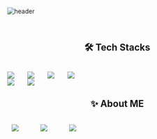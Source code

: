 <br>

![header](https://capsule-render.vercel.app/api?type=waving&color=auto&height=300&section=header&text=SoonHeumJin&fontSize=40)

<br>

<h2 align=center>🛠️ Tech Stacks</h2>

<br>

<div align=center style="display: flex; gap: 30px; align-items: center;">
  <img src="https://img.shields.io/badge/html5-E34F26?&style=for-the-badge&logo=html5&logoColor=white" />
  <img src="https://img.shields.io/badge/css3-1572B6?&style=for-the-badge&logo=css3&logoColor=white" />
  <img src="https://img.shields.io/badge/javascript-F7DF1E?&style=for-the-badge&logo=javascript&logoColor=white" />
  <img src="https://img.shields.io/badge/jquery-0769AD?&style=for-the-badge&logo=jquery&logoColor=white" />
</div>
<div align=center style="display: flex; gap: 30px; align-items: center;">
  <img src="https://img.shields.io/badge/nodejs-5FA04E?&style=for-the-badge&logo=nodedotjs&logoColor=white" />
  <img src="https://img.shields.io/badge/mysql-4479A1?&style=for-the-badge&logo=mysql&logoColor=white" />
  
</div>

<h2 align=center>✨ About ME</h2>

<br>

<div align=center style="display: flex; gap: 30px; align-items: center;">
<a href="https://instagram.com/heum._.chit__">
    <img 
        src="http://img.shields.io/badge/-Instagram-FF0069?style=for-the-badge&logo=Instagram&link=https://instagram.com/heum._.chit__/"
        style="height : auto; margin-left : 10px; margin-right : 10px;"/>
</a>
   <a href="https://github.com/heum23">
    <img 
        src="http://img.shields.io/badge/-github-181717?style=for-the-badge&logo=github&link=https://github.com/heum23/"
        style="height : auto; margin-left : 10px; margin-right : 10px;"/>
</a>
  <a href="https://www.notion.so/18faabc21f338017ae30ded220b685a4">
    <img 
        src="http://img.shields.io/badge/-notion-000000?style=for-the-badge&logo=notion&link=https://www.notion.so/18faabc21f338017ae30ded220b685a4"
        style="height : auto; margin-left : 10px; margin-right : 10px;"/>
</a>
 

</div>


<!--
**heum23/heum23** is a ✨ _special_ ✨ repository because its `README.md` (this file) appears on your GitHub profile.

Here are some ideas to get you started:

- 🔭 I’m currently working on ...
- 🌱 I’m currently learning ...
- 👯 I’m looking to collaborate on ...
- 🤔 I’m looking for help with ...
- 💬 Ask me about ...
- 📫 How to reach me: ...
- 😄 Pronouns: ...
- ⚡ Fun fact: ...
-->

